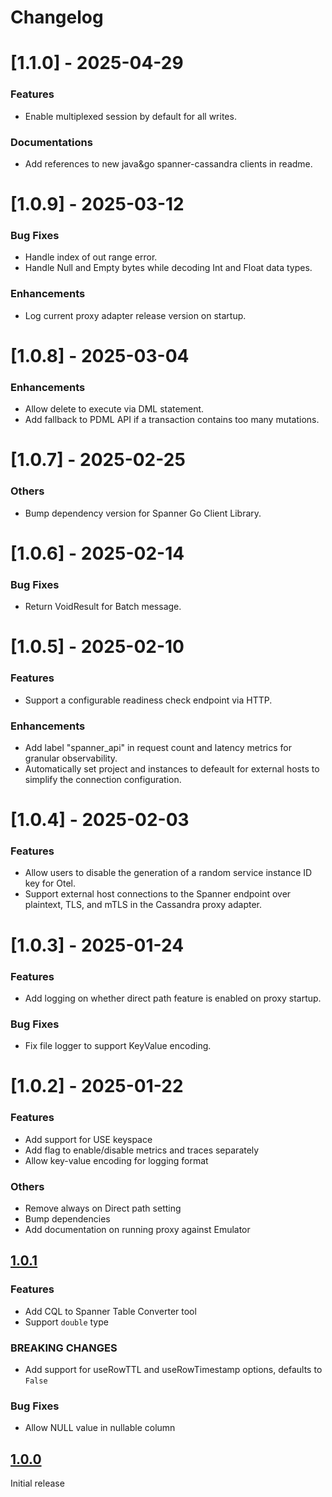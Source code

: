 # Changelog

# [1.1.0] - 2025-04-29
### Features
* Enable multiplexed session by default for all writes.

### Documentations
* Add references to new java&go spanner-cassandra clients in readme.

# [1.0.9] - 2025-03-12
### Bug Fixes
* Handle index of out range error.
* Handle Null and Empty bytes while decoding Int and Float data types.

### Enhancements
* Log current proxy adapter release version on startup.

# [1.0.8] - 2025-03-04
### Enhancements
* Allow delete to execute via DML statement.
* Add fallback to PDML API if a transaction contains too many mutations.

# [1.0.7] - 2025-02-25
### Others
* Bump dependency version for Spanner Go Client Library.

# [1.0.6] - 2025-02-14
### Bug Fixes
* Return VoidResult for Batch message.

# [1.0.5] - 2025-02-10

### Features
* Support a configurable readiness check endpoint via HTTP.

### Enhancements
* Add label "spanner_api" in request count and latency metrics for granular observability.
* Automatically set project and instances to defeault for external hosts to simplify the connection configuration.

# [1.0.4] - 2025-02-03

### Features
* Allow users to disable the generation of a random service instance ID key for Otel.
* Support external host connections to the Spanner endpoint over plaintext, TLS, and mTLS in the Cassandra proxy adapter.

# [1.0.3] - 2025-01-24

### Features
* Add logging on whether direct path feature is enabled on proxy startup.

### Bug Fixes
* Fix file logger to support KeyValue encoding.

# [1.0.2] - 2025-01-22

### Features
* Add support for USE keyspace
* Add flag to enable/disable metrics and traces separately
* Allow key-value encoding for logging format

### Others
* Remove always on Direct path setting
* Bump dependencies
* Add documentation on running proxy against Emulator


## [1.0.1](https://github.com/cloudspannerecosystem/cassandra-to-spanner-proxy/compare/v1.0.0...v1.0.1)

### Features
* Add CQL to Spanner Table Converter tool
* Support `double` type

### BREAKING CHANGES
* Add support for useRowTTL and useRowTimestamp options, defaults to `False`

### Bug Fixes
* Allow NULL value in nullable column


## [1.0.0](https://github.com/cloudspannerecosystem/cassandra-to-spanner-proxy/releases/tag/v1.0.0)

Initial release